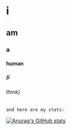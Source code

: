 # i
## am
### a
#### human
##### (i
###### think)
```
and here are my stats:
```
[![Anurag's GitHub stats](https://github-readme-stats.vercel.app/api?username=miko1112)](https://github.com/anuraghazra/github-readme-stats)
